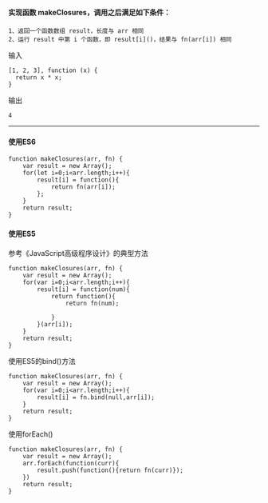 #### 实现函数 makeClosures，调用之后满足如下条件：

    1、返回一个函数数组 result，长度与 arr 相同
    2、运行 result 中第 i 个函数，即 result[i]()，结果与 fn(arr[i]) 相同

输入

    [1, 2, 3], function (x) { 
      return x * x; 
    }
    
输出

    4
 
- - - 

#### 使用ES6

    function makeClosures(arr, fn) {    
        var result = new Array();
        for(let i=0;i<arr.length;i++){
            result[i] = function(){
                return fn(arr[i]); 
            };
        }
        return result;
    }
  
#### 使用ES5

参考《JavaScript高级程序设计》的典型方法

    function makeClosures(arr, fn) {
        var result = new Array();
        for(var i=0;i<arr.length;i++){
            result[i] = function(num){
                return function(){
                    return fn(num);

                }
            }(arr[i]);
        }
        return result;
    }

使用ES5的bind()方法

    function makeClosures(arr, fn) {
        var result = new Array();
        for(var i=0;i<arr.length;i++){
            result[i] = fn.bind(null,arr[i]);
        }
        return result;
    }

  

使用forEach()

    function makeClosures(arr, fn) {
        var result = new Array();
        arr.forEach(function(curr){
            result.push(function(){return fn(curr)});
        })
        return result;
    }
